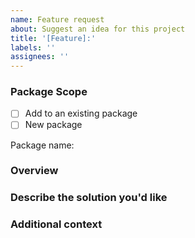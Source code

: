 ```yaml
---
name: Feature request
about: Suggest an idea for this project
title: '[Feature]:'
labels: ''
assignees: ''
---
```


### **Package Scope**

<!--
  Is this feature added to an existing package?
  Or make a new one?
-->

- [ ] Add to an existing package
- [ ] New package

<!-- Write the package name here -->

Package name:

### **Overview**

<!-- A clear and concise description about the feature -->

### **Describe the solution you'd like**

<!-- A clear and concise description of what you want to happen -->

### **Additional context**

<!-- Add any other context or screenshots about the feature request here -->
